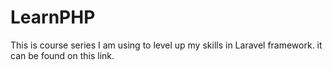 # LearnPHP
This is course series I am using to level up my skills in Laravel framework. it can be found on this link.
